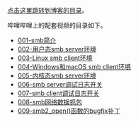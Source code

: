 [点击这里跳转到博客的目录](https://chenxiaosong.com/courses/smb/smb.html)。

哔哩哔哩上的配套视频的目录如下。

- [001-smb简介](https://www.bilibili.com/video/BV1Wx4y1x7Nm/)
- [002-用户态smb server环境](https://www.bilibili.com/video/BV1gi421Y7sp/)
- [003-Linux smb client环境](https://www.bilibili.com/video/BV19b421n7G4/)
- [004-Windows和macOS smb client环境](https://www.bilibili.com/video/BV1Yb421n752/)
- [005-内核态smb server环境](https://www.bilibili.com/video/BV1nz421q7K3/)
- [006-smb server调试日志开关](https://www.bilibili.com/video/BV1FgsAecEz1/)
- [007-smb client调试日志开关](https://www.bilibili.com/video/BV1mxsMesEB8/)
- [008-smb网络数据抓包](https://www.bilibili.com/video/BV169HTeiEaw/)
- [009-smb2_open()函数的bugfix补丁](https://www.bilibili.com/video/BV1czHyerECS/)

